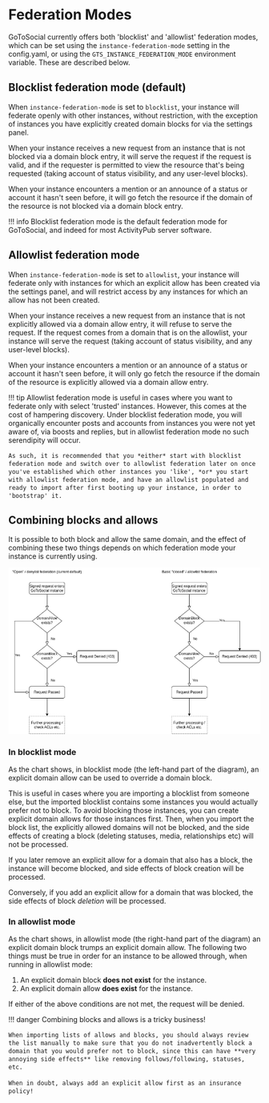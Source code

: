 # Federation Modes

GoToSocial currently offers both 'blocklist' and 'allowlist' federation modes, which can be set using the `instance-federation-mode` setting in the config.yaml, or using the `GTS_INSTANCE_FEDERATION_MODE` environment variable. These are described below.

## Blocklist federation mode (default)

When `instance-federation-mode` is set to `blocklist`, your instance will federate openly with other instances, without restriction, with the exception of instances you have explicitly created domain blocks for via the settings panel.

When your instance receives a new request from an instance that is not blocked via a domain block entry, it will serve the request if the request is valid, and if the requester is permitted to view the resource that's being requested (taking account of status visibility, and any user-level blocks).

When your instance encounters a mention or an announce of a status or account it hasn't seen before, it will go fetch the resource if the domain of the resource is not blocked via a domain block entry.

!!! info
    Blocklist federation mode is the default federation mode for GoToSocial, and indeed for most ActivityPub server software.

## Allowlist federation mode

When `instance-federation-mode` is set to `allowlist`, your instance will federate only with instances for which an explicit allow has been created via the settings panel, and will restrict access by any instances for which an allow has not been created.

When your instance receives a new request from an instance that is not explicitly allowed via a domain allow entry, it will refuse to serve the request. If the request comes from a domain that is on the allowlist, your instance will serve the request (taking account of status visibility, and any user-level blocks).

When your instance encounters a mention or an announce of a status or account it hasn't seen before, it will only go fetch the resource if the domain of the resource is explicitly allowed via a domain allow entry.

!!! tip
    Allowlist federation mode is useful in cases where you want to federate only with select 'trusted' instances. However, this comes at the cost of hampering discovery. Under blocklist federation mode, you will organically encounter posts and accounts from instances you were not yet aware of, via boosts and replies, but in allowlist federation mode no such serendipity will occur.
    
    As such, it is recommended that you *either* start with blocklist federation mode and switch over to allowlist federation later on once you've established which other instances you 'like', *or* you start with allowlist federation mode, and have an allowlist populated and ready to import after first booting up your instance, in order to 'bootstrap' it.

## Combining blocks and allows

It is possible to both block and allow the same domain, and the effect of combining these two things depends on which federation mode your instance is currently using.

![A flow chart diagram showing how the two different federation modes treat incoming requests.](../assets/diagrams/federation_modes.png)

### In blocklist mode

As the chart shows, in blocklist mode (the left-hand part of the diagram), an explicit domain allow can be used to override a domain block.

This is useful in cases where you are importing a blocklist from someone else, but the imported blocklist contains some instances you would actually prefer not to block. To avoid blocking those instances, you can create explicit domain allows for those instances first. Then, when you import the block list, the explicitly allowed domains will not be blocked, and the side effects of creating a block (deleting statuses, media, relationships etc) will not be processed.

If you later remove an explicit allow for a domain that also has a block, the instance will become blocked, and side effects of block creation will be processed.

Conversely, if you add an explicit allow for a domain that was blocked, the side effects of block *deletion* will be processed.

### In allowlist mode

As the chart shows, in allowlist mode (the right-hand part of the diagram) an explicit domain block trumps an explicit domain allow. The following two things must be true in order for an instance to be allowed through, when running in allowlist mode:

1. An explicit domain block **does not exist** for the instance.
2. An explicit domain allow **does exist** for the instance.

If either of the above conditions are not met, the request will be denied.

!!! danger
    Combining blocks and allows is a tricky business!
    
    When importing lists of allows and blocks, you should always review the list manually to make sure that you do not inadvertently block a domain that you would prefer not to block, since this can have **very annoying side effects** like removing follows/following, statuses, etc.
    
    When in doubt, always add an explicit allow first as an insurance policy!
